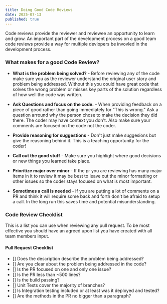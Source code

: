 ```yaml
---
title: Doing Good Code Reviews 
date: 2025-07-13
published: true
---
```


Code reviews provide the reviewer and reviewee an opportunity to learn and grow. An important part of the development process on a good team code reviews provide a way for multiple devlopers be invovled in the development process.  

### What makes for a good Code Review?

* **What is the problem being solved?** - Before reviewing any of the code make sure you as the reviewer understand the original user story and problem being addressed. Without this you could have great code that solves the wrong problem or misses key parts of the solution regardless of how well the code was written.

* **Ask Questions and focus on the code.** - When providing feedback on a piece of good rather than going immediately for "This is wrong." Ask a question arround why the person chose to make the decision they did there. The coder may have context you don't. Also make sure your comments are focused on the code not the coder.

* **Provide reasoning for suggestions** - Don't just make suggesions but give the reasoning behind it. This is a teaching opportunity for the coder!

* **Call out the good stuff** - Make sure you highlight where good decisions or new things you learned take place. 

* **Prioritize major over minor** - If the pr you are reviewing has many major items in it to review it may be best to leave out the minor formatting or other issues so the coder stays focused on what is most important. 

* **Sometimes a call is needed** - If you are putting a lot of comments on a PR and think it will require some back and forth don't be afraid to setup a call. In the long run this saves time and potential misunderstanding.


### Code Review Checklist

This is a list you can use when reviewing any pull request. To be most effective you should have an agreed upon list you have created with all team members input.

#### Pull Request Checklist
- [] Does the description describe the problem being addressed?
- [] Are you clear about the problem being addressed in the code? 
- [] Is the PR focused on one and only one issue?
- [] Is the PR less than ~500 lines?
- [] Is the build passing?
- [] Unit Tests cover the majority of branches?
- [] Is Integration testing included or at least was it deployed and tested?
- [] Are the methods in the PR no bigger than a paragraph?

